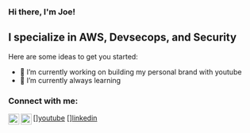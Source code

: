### Hi there, I'm Joe!

## I specialize in AWS, Devsecops, and Security

Here are some ideas to get you started:

- 🔭 I’m currently working on building my personal brand with youtube
- 🌱 I’m currently always learning

### Connect with me:
[<img align="left" alt="Joe Terlecki youtube | YouTube" width="22px" src="https://cdn.jsdelivr.net/npm/simple-icons@v3/icons/youtube.svg" />][youtube](https://www.youtube.com/channel/UCYdv08Q3CGAtLuEuEUK6XXg)
[<img align="left" alt="Joe Terlecki Linkedin | LinkedIn" width="22px" src="https://cdn.jsdelivr.net/npm/simple-icons@v3/icons/linkedin.svg" />][linkedin](https://www.linkedin.com/in/joseph-terlecki)

<br />
<br />
